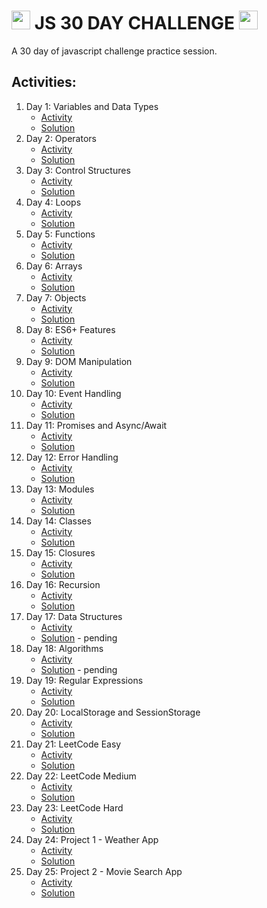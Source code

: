 # <img src="https://upload.wikimedia.org/wikipedia/commons/6/6a/JavaScript-logo.png" width="30px" height="30px"/> JS 30 DAY CHALLENGE <img src="https://upload.wikimedia.org/wikipedia/commons/6/6a/JavaScript-logo.png" width="30px" height="30px"/> 



A 30 day of javascript challenge practice session.

## Activities:

1. Day 1: Variables and Data Types
    - [Activity](https://iamvkr.github.io/JS-30/Activities/day01.html)
    - [Solution](https://github.com/iamvkr/JS-30/tree/main/Day01)
1. Day 2: Operators
    - [Activity](https://iamvkr.github.io/JS-30/Activities/day02.html)
    - [Solution](https://github.com/iamvkr/JS-30/tree/main/Day02/)
1. Day 3: Control Structures
    - [Activity](https://iamvkr.github.io/JS-30/Activities/day03.html)
    - [Solution](https://github.com/iamvkr/JS-30/tree/main/Day03/)
1. Day 4: Loops
    - [Activity](https://iamvkr.github.io/JS-30/Activities/day04.html)
    - [Solution](https://github.com/iamvkr/JS-30/tree/main/Day04/)
1. Day 5: Functions
    - [Activity](https://iamvkr.github.io/JS-30/Activities/day05.html)
    - [Solution](https://github.com/iamvkr/JS-30/tree/main/Day05/)
1. Day 6: Arrays
    - [Activity](https://iamvkr.github.io/JS-30/Activities/day06.html)
    - [Solution](https://github.com/iamvkr/JS-30/tree/main/Day06/)
1. Day 7: Objects
    - [Activity](https://iamvkr.github.io/JS-30/Activities/day07.html)
    - [Solution](https://github.com/iamvkr/JS-30/tree/main/Day07/)
1. Day 8: ES6+ Features
    - [Activity](https://iamvkr.github.io/JS-30/Activities/day08.html)
    - [Solution](https://github.com/iamvkr/JS-30/tree/main/Day08/)
1. Day 9: DOM Manipulation
    - [Activity](https://iamvkr.github.io/JS-30/Activities/day09.html)
    - [Solution](https://github.com/iamvkr/JS-30/tree/main/Day09/)
1. Day 10: Event Handling
    - [Activity](https://iamvkr.github.io/JS-30/Activities/day10.html)
    - [Solution](https://github.com/iamvkr/JS-30/tree/main/Day10/)
1. Day 11: Promises and Async/Await
    - [Activity](https://iamvkr.github.io/JS-30/Activities/day11.html)
    - [Solution](https://github.com/iamvkr/JS-30/tree/main/Day11/)
1. Day 12: Error Handling
    - [Activity](https://iamvkr.github.io/JS-30/Activities/day12.html)
    - [Solution](https://github.com/iamvkr/JS-30/tree/main/Day12/)
1. Day 13: Modules
    - [Activity](https://iamvkr.github.io/JS-30/Activities/day13.html)
    - [Solution](https://github.com/iamvkr/JS-30/tree/main/Day13/)
1. Day 14: Classes
    - [Activity](https://iamvkr.github.io/JS-30/Activities/day14.html)
    - [Solution](https://github.com/iamvkr/JS-30/tree/main/Day14/)
1. Day 15: Closures
    - [Activity](https://iamvkr.github.io/JS-30/Activities/day15.html)
    - [Solution](https://github.com/iamvkr/JS-30/tree/main/Day15/)
1. Day 16: Recursion
    - [Activity](https://iamvkr.github.io/JS-30/Activities/day16.html)
    - [Solution](https://github.com/iamvkr/JS-30/tree/main/Day16/)
1. Day 17: Data Structures
    - [Activity](https://iamvkr.github.io/JS-30/Activities/day17.html)
    - [Solution](https://github.com/iamvkr/JS-30/tree/main/Day17/) - pending
1. Day 18: Algorithms
    - [Activity](https://iamvkr.github.io/JS-30/Activities/day18.html)
    - [Solution](https://github.com/iamvkr/JS-30/tree/main/Day18/) - pending
1. Day 19: Regular Expressions
    - [Activity](https://iamvkr.github.io/JS-30/Activities/day19.html)
    - [Solution](https://github.com/iamvkr/JS-30/tree/main/Day19/)
1. Day 20: LocalStorage and SessionStorage
    - [Activity](https://iamvkr.github.io/JS-30/Activities/day20.html)
    - [Solution](https://github.com/iamvkr/JS-30/tree/main/Day20/)
1. Day 21: LeetCode Easy
    - [Activity](https://iamvkr.github.io/JS-30/Activities/day21.html)
    - [Solution](https://github.com/iamvkr/JS-30/tree/main/Day21/)
1. Day 22: LeetCode Medium
    - [Activity](https://iamvkr.github.io/JS-30/Activities/day22.html)
    - [Solution](https://github.com/iamvkr/JS-30/tree/main/Day22/)
1. Day 23: LeetCode Hard
    - [Activity](https://iamvkr.github.io/JS-30/Activities/day23.html)
    - [Solution](https://github.com/iamvkr/JS-30/tree/main/Day23/)
1. Day 24: Project 1 - Weather App
    - [Activity](https://iamvkr.github.io/JS-30/Activities/day24.html)
    - [Solution](https://github.com/iamvkr/JS-30/tree/main/Day24/)
1. Day 25: Project 2 - Movie Search App
    - [Activity](https://iamvkr.github.io/JS-30/Activities/day25.html)
    - [Solution](https://github.com/iamvkr/JS-30/tree/main/Day25/)
